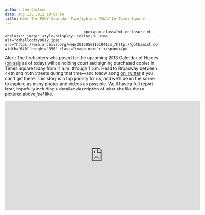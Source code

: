 ```yaml
---
author: Jen Carlson
date: Aug 13, 2012 10:00 am
title: Meet The FDNY Calendar Firefighters TODAY In Times Square
---
```


	
										<p><span class="mt-enclosure mt-enclosure-image" style="display: inline;"> <img alt="ohhellodfny0812.jpeg" src="https://web.archive.org/web/20150508151941im_/http://gothamist.com/attachments/arts_jen/ohhellodfny0812.jpeg" width="640" height="356" class="image-none"> </span></p>

<p>Alert: The firefighters who posed for the upcoming 2013 Calendar of Heroes (<a href="https://web.archive.org/web/20150508151941/http://fdny-firezone.hostedbyamazon.com/2013-Official-Calendar-PRE-ORDER-TODAY/dp/0615657125?class=quickView&amp;field_availability=-1&amp;field_browse=3255023011&amp;field_product_site_launch_date_utc=-1y&amp;id=2013+Official+Calendar+PRE-ORDER+TODAY&amp;ie=UTF8&amp;refinementHistory=brandtextbin%2Csubjectbin%2Ccolor_map%2Cprice%2Csize_name&amp;searchNodeID=3255023011&amp;searchPage=1&amp;searchRank=salesrank&amp;searchSize=12">on sale</a> as of today) will be holding court and signing purchased copies in Times Square today from 11 a.m. through 1 p.m. Head to Broadway between 44th and 45th Streets during that time&#x2014;and follow along <a href="https://web.archive.org/web/20150508151941/https://twitter.com/FDNY/">on Twitter</a> if you can&apos;t get there. This story is a top priority for us, and we&apos;ll be on the scene to capture as many photos and videos as possible. We&apos;ll have a full report later, hopefully including a detailed description of what abs like those pictured above <em>feel</em> like.</p>

<p><iframe width="640" height="360" src="https://web.archive.org/web/20150508151941if_/http://www.youtube.com/embed/COEj-X4zeyI" frameborder="0" allowfullscreen></iframe></p>					
										
									
				